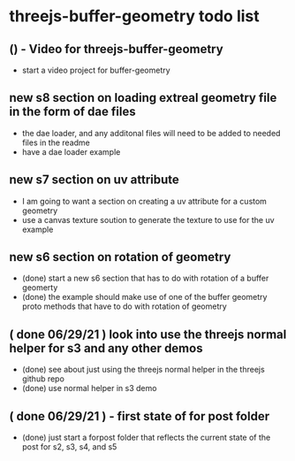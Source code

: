 # threejs-buffer-geometry todo list

## () - Video for threejs-buffer-geometry
* start a video project for buffer-geometry

## new s8 section on loading extreal geometry file in the form of dae files
* the dae loader, and any additonal files will need to be added to needed files in the readme
* have a dae loader example

## new s7 section on uv attribute
* I am going to want a section on creating a uv attribute for a custom geometry
* use a canvas texture soution to generate the texture to use for the uv example

## new s6 section on rotation of geometry
* (done) start a new s6 section that has to do with rotation of a buffer geomerty
* (done) the example should make use of one of the buffer geometry proto methods that have to do with rotation of geometry

## ( done 06/29/21 ) look into use the threejs normal helper for s3 and any other demos
* (done) see about just using the threejs normal helper in the threejs github repo
* (done) use normal helper in s3 demo

## ( done 06/29/21 ) - first state of for post folder
* (done) just start a forpost folder that reflects the current state of the post for s2, s3, s4, and s5